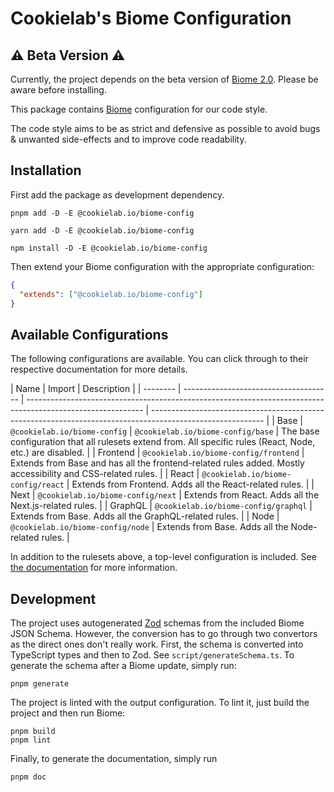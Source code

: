 # Cookielab's Biome Configuration

## ⚠️ Beta Version ⚠️

Currently, the project depends on the beta version of [Biome 2.0](https://next.biomejs.dev/). Please be aware before installing.

This package contains [Biome](https://biomejs.dev) configuration for our code style.

The code style aims to be as strict and defensive as possible to avoid bugs & unwanted side-effects and to improve code readability.

## Installation

First add the package as development dependency.

```fish
pnpm add -D -E @cookielab.io/biome-config
```

```fish
yarn add -D -E @cookielab.io/biome-config
```

```fish
npm install -D -E @cookielab.io/biome-config
```

Then extend your Biome configuration with the appropriate configuration:

```json
{
  "extends": ["@cookielab.io/biome-config"]
}
```

## Available Configurations

The following configurations are available. You can click through to their respective documentation for more details.

| Name     | Import                                | Description                                                                                                 |
| -------- | ------------------------------------- | ----------------------------------------------------------------------------------------------------------- | ---------------------------------------------------------------------------------------------------------- |
| Base     | `@cookielab.io/biome-config`          | `@cookielab.io/biome-config/base`                                                                           | The base configuration that all rulesets extend from. All specific rules (React, Node, etc.) are disabled. |
| Frontend | `@cookielab.io/biome-config/frontend` | Extends from Base and has all the frontend-related rules added. Mostly accessibility and CSS-related rules. |
| React    | `@cookielab.io/biome-config/react`    | Extends from Frontend. Adds all the React-related rules.                                                    |
| Next     | `@cookielab.io/biome-config/next`     | Extends from React. Adds all the Next.js-related rules.                                                     |
| GraphQL  | `@cookielab.io/biome-config/graphql`  | Extends from Base. Adds all the GraphQL-related rules.                                                      |
| Node     | `@cookielab.io/biome-config/node`     | Extends from Base. Adds all the Node-related rules.                                                         |

In addition to the rulesets above, a top-level configuration is included. See [the documentation](docs/base/README.md) for more information.

## Development

The project uses autogenerated [Zod](https://zod.dev/) schemas from the included Biome JSON Schema. However, the conversion has to go through two convertors as the direct ones don't really work. First, the schema is converted into TypeScript types and then to Zod. See `script/generateSchema.ts`. To generate the schema after a Biome update, simply run:

```fish
pnpm generate
```

The project is linted with the output configuration. To lint it, just build the project and then run Biome:

```fish
pnpm build
pnpm lint
```

Finally, to generate the documentation, simply run

```fish
pnpm doc
```
